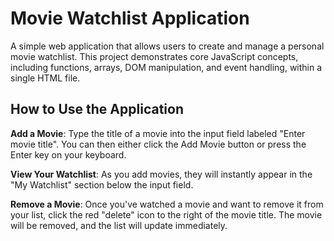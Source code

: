 # Movie Watchlist Application

A simple web application that allows users to create and manage a personal movie watchlist. This project demonstrates core JavaScript concepts, including functions, arrays, DOM manipulation, and event handling, within a single HTML file.

## How to Use the Application

**Add a Movie**: Type the title of a movie into the input field labeled "Enter movie title". You can then either click the Add Movie button or press the Enter key on your keyboard.

**View Your Watchlist**: As you add movies, they will instantly appear in the "My Watchlist" section below the input field.

**Remove a Movie**: Once you've watched a movie and want to remove it from your list, click the red "delete" icon to the right of the movie title. The movie will be removed, and the list will update immediately.
